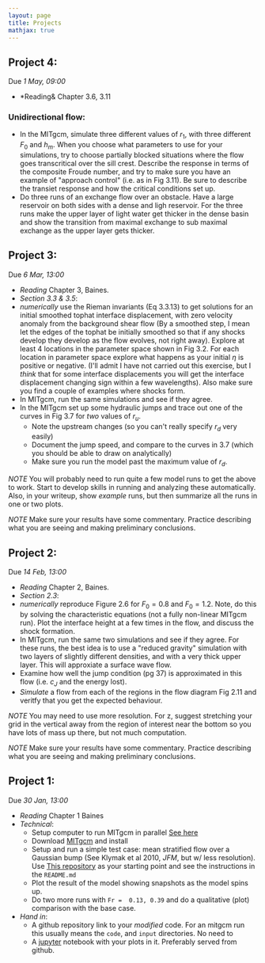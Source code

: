 ```yaml
---
layout: page
title: Projects
mathjax: true
---
```


## Project 4:  

Due *1 May, 09:00*

  - *Reading& Chapter 3.6, 3.11
### Unidirectional flow:
  - In the MITgcm, simulate three different values of $r_1$, with three different $F_0$ and $h_m$.  When you choose what parameters to use for your simulations, try to choose partially blocked situations where the flow goes transcritical over the sill crest.  Describe the response in terms of the composite Froude number, and try to make sure you have an example of "approach control" (i.e. as in Fig 3.11).  Be sure to describe the transiet response and how the critical conditions set up.
  - Do three runs of an exchange flow over an obstacle.  Have a large reservoir on both sides with a dense and ligh reservoir.  For the three runs make the upper layer of light water get thicker in the dense basin and show the transition from maximal exchange to sub maximal exchange as the upper layer gets thicker. 

## Project 3:

Due *6 Mar, 13:00*

   - *Reading* Chapter 3, Baines.
   - *Section 3.3 & 3.5*:
   - *numerically* use the Rieman invariants (Eq 3.3.13) to get solutions for an initial smoothed tophat interface displacement, with zero velocity anomaly from the background shear flow (By a smoothed step, I mean let the edges of the tophat  be initially smoothed so that if any shocks develop they develop as the flow evolves, not right away). Explore at least 4 locations in the parameter space shown in Fig 3.2.  For each location in parameter space explore what happens as your initial $\eta$ is positive or negative.  (I'll admit I have not carried out this exercise, but I *think* that for some interface displacements you will get the interface displacement changing sign within a few wavelengths).  Also make sure you find a couple of examples where shocks form.  
   - In MITgcm, run the same simulations and see if they agree.
   - In the MITgcm set up some hydraulic jumps and trace out one of the curves in Fig 3.7 for *two* values of $r_u$.  
     - Note the upstream changes (so you can't really specify $r_d$ very easily)
     - Document the jump speed, and compare to the curves in 3.7 (which you should be able to draw on analytically)
     - Make sure you run the model past the maximum value of $r_d$.  

*NOTE* You will probably need to run quite a few model runs to get the above to work.  Start to develop skills in running and analyzing these automatically.  Also, in your writeup, show *example* runs, but then summarize all the runs in one or two plots.

*NOTE* Make sure your results have some commentary. Practice describing what you are seeing and making preliminary conclusions.


## Project 2:

Due *14 Feb, 13:00*

   - *Reading* Chapter 2, Baines.
   - *Section 2.3*:
   - *numerically* reproduce Figure 2.6 for $F_0 = 0.8$ and $F_0 = 1.2$.  Note, do this by solving the characteristic equations (not a fully non-linear MITgcm run).  Plot the interface height at a few times in the flow, and discuss the shock formation.
   - In MITgcm, run the same two simulations and see if they agree.  For these runs, the best idea is to use a "reduced gravity" simulation with two layers of slightly different densities, and with a very thick upper layer. This will approxiate a surface wave flow.
   - Examine how well the jump condition (pg 37) is approximated in    this flow (i.e. $c_J$ and the energy lost).
   - *Simulate* a flow from each of the regions in the flow diagram    Fig 2.11 and veritfy that you get the expected behaviour.

*NOTE* You may need to use more resolution.  For z, suggest stretching your grid in the vertical away from the region of interest near the bottom so you have lots of mass up there, but not much computation.

*NOTE* Make sure your results have some commentary. Practice describing what you are seeing and making preliminary conclusions.







## Project 1:

Due *30 Jan, 13:00*

   - *Reading* Chapter 1 Baines
   - *Technical*:  
      - Setup computer to run MITgcm in parallel [See here](https://jklymak.github.io/MITgcmExampleSteadyGauss/install.html)
      - Download [MITgcm](http://mitgcm.org) and install
      - Setup and run a simple test case: mean stratified flow over a Gaussian bump (See Klymak et al 2010, *JFM*, but w/ less resolution).  Use [This repository](https://github.com/jklymak/MITgcmExampleSteadyGauss) as your starting point and see the instructions in the `README.md`
      - Plot the result of the model showing snapshots as the model spins up.
      - Do two more runs with `Fr =  0.13, 0.39` and do a qualitative (plot) comparison with the base case.  
   - *Hand in*:
      - A github repository link to your *modified* code.  For an mitgcm run this usually means the `code`, and `input` directories.  No need to
      - A [jupyter](http://jupyter.org) notebook with your plots in it.  Preferably served from github.

